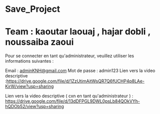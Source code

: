 # Save_Project
# Team : kaoutar laouaj , hajar dobli , noussaiba zaoui

Pour se connecter en tant qu'administrateur, veuillez utiliser les informations suivantes :

Email : adminKNH@gmail.com
Mot de passe : admin123
Lien vers la video descriptive :https://drive.google.com/file/d/1ZzUtimAitWsQR7Q6fUCHP4p8LAe-KirW/view?usp=sharing

Lien vers la video descriptive ( cxn en tant qu'administrateur ) : https://drive.google.com/file/d/13dDFPGL9DWL0psLb84QOkVYh-hQDOb52/view?usp=sharing
